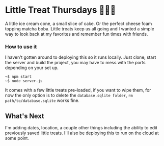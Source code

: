  # Little Treat Thursdays 🧋🍰🍨
A little ice cream cone, a small slice of cake. Or the perfect cheese foam topping matcha boba. Little treats keep us all going and I wanted a simple way to look back at my favorites and remember fun times with friends.

### How to use it

I haven't gotten around to deploying this so it runs locally. Just clone, start the server and build the project, you may have to mess with the ports depending on your set up.
```
~$ npm start
~$ node server.js
```
It comes with a few little treats pre-loaded, if you want to wipe them, for now the only option is to delete the `database.sqlite folder`, `rm path/to/database.sqlite` works fine.

## What's Next
I'm adding dates, location, a couple other things including the ability to edit previously saved little treats. I'll also be deploying this to run on the cloud at some point. 


